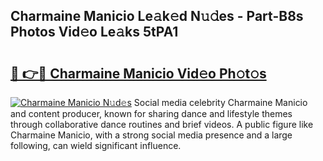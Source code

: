 ## Charmaine Manicio Le𝚊k𝚎d N𝚞𝚍es - Part-B8s Photos Vid𝚎o Le𝚊ks 5tPA1

# <h2><a href="http://fbbm2ho.evod.top/?m=Charmaine+Manicio">🔗 👉🔴 Charmaine Manicio Vid𝚎o Ph𝚘t𝚘s</a></h2>

[![Charmaine Manicio N𝚞d𝚎s](https://i.imgur.com/8V9OHl7.gif)](http://fbbm2ho.evod.top/?m=Charmaine+Manicio)
Social media celebrity Charmaine Manicio and content producer, known for sharing dance and lifestyle themes through collaborative dance routines and brief videos. A public figure like Charmaine Manicio, with a strong social media presence and a large following, can wield significant influence. 

